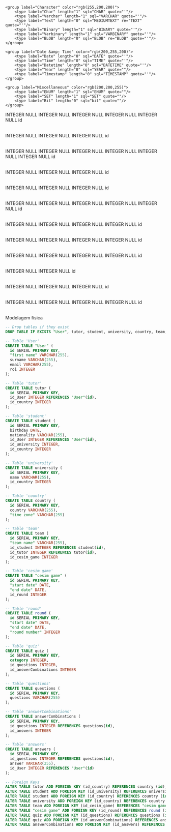 
<?xml version="1.0" encoding="utf-8" ?>
<!-- SQL XML created by WWW SQL Designer, https://github.com/ondras/wwwsqldesigner/ -->
<!-- Active URL: https://sql.toad.cz/ -->
<sql>
<datatypes db="mysql">
	<group label="Numeric" color="rgb(238,238,170)">
		<type label="Integer" length="0" sql="INTEGER" quote=""/>
	 	<type label="TINYINT" length="0" sql="TINYINT" quote=""/>
	 	<type label="SMALLINT" length="0" sql="SMALLINT" quote=""/>
	 	<type label="MEDIUMINT" length="0" sql="MEDIUMINT" quote=""/>
	 	<type label="INT" length="0" sql="INT" quote=""/>
		<type label="BIGINT" length="0" sql="BIGINT" quote=""/>
		<type label="Decimal" length="1" sql="DECIMAL" re="DEC" quote=""/>
		<type label="Single precision" length="0" sql="FLOAT" quote=""/>
		<type label="Double precision" length="0" sql="DOUBLE" re="DOUBLE" quote=""/>
	</group>

	<group label="Character" color="rgb(255,200,200)">
		<type label="Char" length="1" sql="CHAR" quote="'"/>
		<type label="Varchar" length="1" sql="VARCHAR" quote="'"/>
		<type label="Text" length="0" sql="MEDIUMTEXT" re="TEXT" quote="'"/>
		<type label="Binary" length="1" sql="BINARY" quote="'"/>
		<type label="Varbinary" length="1" sql="VARBINARY" quote="'"/>
		<type label="BLOB" length="0" sql="BLOB" re="BLOB" quote="'"/>
	</group>

	<group label="Date &amp; Time" color="rgb(200,255,200)">
		<type label="Date" length="0" sql="DATE" quote="'"/>
		<type label="Time" length="0" sql="TIME" quote="'"/>
		<type label="Datetime" length="0" sql="DATETIME" quote="'"/>
		<type label="Year" length="0" sql="YEAR" quote=""/>
		<type label="Timestamp" length="0" sql="TIMESTAMP" quote="'"/>
	</group>
	
	<group label="Miscellaneous" color="rgb(200,200,255)">
		<type label="ENUM" length="1" sql="ENUM" quote=""/>
		<type label="SET" length="1" sql="SET" quote=""/>
		<type label="Bit" length="0" sql="bit" quote=""/>
	</group>
</datatypes><table x="325" y="71" name="User">
<row name="id" null="1" autoincrement="1">
<datatype>INTEGER</datatype>
<default>NULL</default></row>
<row name="first name" null="1" autoincrement="0">
<datatype>INTEGER</datatype>
<default>NULL</default></row>
<row name="surname" null="1" autoincrement="0">
<datatype>INTEGER</datatype>
<default>NULL</default></row>
<row name="email" null="1" autoincrement="0">
<datatype>INTEGER</datatype>
<default>NULL</default></row>
<row name="roi" null="1" autoincrement="0">
<datatype>INTEGER</datatype>
<default>NULL</default></row>
<key type="PRIMARY" name="">
<part>id</part>
</key>
</table>
<table x="189" y="123" name="tutor">
<row name="id" null="1" autoincrement="1">
<datatype>INTEGER</datatype>
<default>NULL</default></row>
<row name="id_User" null="1" autoincrement="0">
<datatype>INTEGER</datatype>
<default>NULL</default><relation table="User" row="id" />
</row>
<row name="id_country" null="1" autoincrement="0">
<datatype>INTEGER</datatype>
<default>NULL</default><relation table="country" row="id" />
</row>
<key type="PRIMARY" name="">
<part>id</part>
</key>
</table>
<table x="1003" y="71" name="student">
<row name="id" null="1" autoincrement="1">
<datatype>INTEGER</datatype>
<default>NULL</default></row>
<row name="birthday" null="1" autoincrement="0">
<datatype>INTEGER</datatype>
<default>NULL</default></row>
<row name="nationality" null="1" autoincrement="0">
<datatype>INTEGER</datatype>
<default>NULL</default></row>
<row name="id_User" null="1" autoincrement="0">
<datatype>INTEGER</datatype>
<default>NULL</default><relation table="User" row="id" />
</row>
<row name="id_university" null="1" autoincrement="0">
<datatype>INTEGER</datatype>
<default>NULL</default><relation table="university" row="id" />
</row>
<row name="id_country" null="1" autoincrement="0">
<datatype>INTEGER</datatype>
<default>NULL</default><relation table="country" row="id" />
</row>
<key type="PRIMARY" name="">
<part>id</part>
</key>
</table>
<table x="1143" y="227" name="university">
<row name="id" null="1" autoincrement="1">
<datatype>INTEGER</datatype>
<default>NULL</default></row>
<row name="name" null="1" autoincrement="0">
<datatype>INTEGER</datatype>
<default>NULL</default></row>
<row name="id_country" null="1" autoincrement="0">
<datatype>INTEGER</datatype>
<default>NULL</default><relation table="country" row="id" />
</row>
<key type="PRIMARY" name="">
<part>id</part>
</key>
</table>
<table x="550" y="220" name="country">
<row name="id" null="1" autoincrement="1">
<datatype>INTEGER</datatype>
<default>NULL</default></row>
<row name="country" null="1" autoincrement="0">
<datatype>INTEGER</datatype>
<default>NULL</default></row>
<row name="time zone" null="1" autoincrement="0">
<datatype>INTEGER</datatype>
<default>NULL</default></row>
<key type="PRIMARY" name="">
<part>id</part>
</key>
</table>
<table x="494" y="396" name="team">
<row name="id" null="1" autoincrement="1">
<datatype>INTEGER</datatype>
<default>NULL</default></row>
<row name="team name" null="1" autoincrement="0">
<datatype>INTEGER</datatype>
<default>NULL</default></row>
<row name="id_student" null="1" autoincrement="0">
<datatype>INTEGER</datatype>
<default>NULL</default><relation table="student" row="id" />
</row>
<row name="id_tutor" null="1" autoincrement="0">
<datatype>INTEGER</datatype>
<default>NULL</default><relation table="tutor" row="id" />
</row>
<row name="id_cesim game" null="1" autoincrement="0">
<datatype>INTEGER</datatype>
<default>NULL</default><relation table="cesim game" row="id" />
</row>
<key type="PRIMARY" name="">
<part>id</part>
</key>
</table>
<table x="681" y="343" name="cesim game">
<row name="id" null="1" autoincrement="1">
<datatype>INTEGER</datatype>
<default>NULL</default></row>
<row name="start date" null="1" autoincrement="0">
<datatype>INTEGER</datatype>
<default>NULL</default></row>
<row name="end date" null="1" autoincrement="0">
<datatype>INTEGER</datatype>
<default>NULL</default></row>
<row name="id_round" null="1" autoincrement="0">
<datatype>INTEGER</datatype>
<default>NULL</default><relation table="round" row="id" />
</row>
<key type="PRIMARY" name="">
<part>id</part>
</key>
</table>
<table x="881" y="346" name="round">
<row name="id" null="1" autoincrement="1">
<datatype>INTEGER</datatype>
<default>NULL</default></row>
<row name="start date" null="1" autoincrement="0">
<datatype>INTEGER</datatype>
<default>NULL</default></row>
<row name="end date" null="1" autoincrement="0">
<datatype>INTEGER</datatype>
<default>NULL</default></row>
<row name="round number" null="1" autoincrement="0">
<datatype>INTEGER</datatype>
<default>NULL</default></row>
<key type="PRIMARY" name="">
<part>id</part>
</key>
</table>
<table x="480" y="565" name="quiz">
<row name="id" null="1" autoincrement="1">
<datatype>INTEGER</datatype>
<default>NULL</default></row>
<row name="category" null="1" autoincrement="0">
<datatype>INTEGER</datatype>
<default>NULL</default></row>
<row name="id_questions" null="1" autoincrement="0">
<datatype>INTEGER</datatype>
<default>NULL</default><relation table="questions" row="id" />
</row>
<row name="id_answerCombinations" null="1" autoincrement="0">
<datatype>INTEGER</datatype>
<default>NULL</default><relation table="answerCombinations" row="id" />
</row>
<key type="PRIMARY" name="">
<part>id</part>
</key>
</table>
<table x="282" y="489" name="questions">
<row name="id" null="1" autoincrement="1">
<datatype>INTEGER</datatype>
<default>NULL</default></row>
<row name="questions" null="1" autoincrement="0">
<datatype>INTEGER</datatype>
<default>NULL</default></row>
<key type="PRIMARY" name="">
<part>id</part>
</key>
</table>
<table x="214" y="669" name="answerCombinations">
<row name="id" null="1" autoincrement="1">
<datatype>INTEGER</datatype>
<default>NULL</default></row>
<row name="id_questions" null="1" autoincrement="0">
<datatype>INTEGER</datatype>
<default>NULL</default><relation table="questions" row="id" />
</row>
<row name="id_answers" null="1" autoincrement="0">
<datatype>INTEGER</datatype>
<default>NULL</default><relation table="answers" row="id" />
</row>
<key type="PRIMARY" name="">
<part>id</part>
</key>
</table>
<table x="209" y="273.5" name="answers">
<row name="id" null="1" autoincrement="1">
<datatype>INTEGER</datatype>
<default>NULL</default></row>
<row name="id_questions" null="1" autoincrement="0">
<datatype>INTEGER</datatype>
<default>NULL</default><relation table="questions" row="id" />
</row>
<row name="answer" null="1" autoincrement="0">
<datatype>INTEGER</datatype>
<default>NULL</default></row>
<row name="id_User" null="1" autoincrement="0">
<datatype>INTEGER</datatype>
<default>NULL</default><relation table="User" row="id" />
</row>
<key type="PRIMARY" name="">
<part>id</part>
</key>
</table>
</sql>

Modelagem fisica
```sql
-- Drop tables if they exist
DROP TABLE IF EXISTS "User", tutor, student, university, country, team, "cesim game", round, quiz, questions, answerCombinations, answers CASCADE;

-- Table 'User'
CREATE TABLE "User" (
  id SERIAL PRIMARY KEY,
  "first name" VARCHAR(255),
  surname VARCHAR(255),
  email VARCHAR(255),
  roi INTEGER
);

-- Table 'tutor'
CREATE TABLE tutor (
  id SERIAL PRIMARY KEY,
  id_User INTEGER REFERENCES "User"(id),
  id_country INTEGER
);

-- Table 'student'
CREATE TABLE student (
  id SERIAL PRIMARY KEY,
  birthday DATE,
  nationality VARCHAR(255),
  id_User INTEGER REFERENCES "User"(id),
  id_university INTEGER,
  id_country INTEGER
);

-- Table 'university'
CREATE TABLE university (
  id SERIAL PRIMARY KEY,
  name VARCHAR(255),
  id_country INTEGER
);

-- Table 'country'
CREATE TABLE country (
  id SERIAL PRIMARY KEY,
  country VARCHAR(255),
  "time zone" VARCHAR(255)
);

-- Table 'team'
CREATE TABLE team (
  id SERIAL PRIMARY KEY,
  "team name" VARCHAR(255),
  id_student INTEGER REFERENCES student(id),
  id_tutor INTEGER REFERENCES tutor(id),
  id_cesim_game INTEGER
);

-- Table 'cesim game'
CREATE TABLE "cesim game" (
  id SERIAL PRIMARY KEY,
  "start date" DATE,
  "end date" DATE,
  id_round INTEGER
);

-- Table 'round'
CREATE TABLE round (
  id SERIAL PRIMARY KEY,
  "start date" DATE,
  "end date" DATE,
  "round number" INTEGER
);

-- Table 'quiz'
CREATE TABLE quiz (
  id SERIAL PRIMARY KEY,
  category INTEGER,
  id_questions INTEGER,
  id_answerCombinations INTEGER
);

-- Table 'questions'
CREATE TABLE questions (
  id SERIAL PRIMARY KEY,
  questions VARCHAR(255)
);

-- Table 'answerCombinations'
CREATE TABLE answerCombinations (
  id SERIAL PRIMARY KEY,
  id_questions INTEGER REFERENCES questions(id),
  id_answers INTEGER
);

-- Table 'answers'
CREATE TABLE answers (
  id SERIAL PRIMARY KEY,
  id_questions INTEGER REFERENCES questions(id),
  answer VARCHAR(255),
  id_User INTEGER REFERENCES "User"(id)
);

-- Foreign Keys
ALTER TABLE tutor ADD FOREIGN KEY (id_country) REFERENCES country (id);
ALTER TABLE student ADD FOREIGN KEY (id_university) REFERENCES university (id);
ALTER TABLE student ADD FOREIGN KEY (id_country) REFERENCES country (id);
ALTER TABLE university ADD FOREIGN KEY (id_country) REFERENCES country (id);
ALTER TABLE team ADD FOREIGN KEY (id_cesim_game) REFERENCES "cesim game" (id);
ALTER TABLE "cesim game" ADD FOREIGN KEY (id_round) REFERENCES round (id);
ALTER TABLE quiz ADD FOREIGN KEY (id_questions) REFERENCES questions (id);
ALTER TABLE quiz ADD FOREIGN KEY (id_answerCombinations) REFERENCES answerCombinations (id);
ALTER TABLE answerCombinations ADD FOREIGN KEY (id_answers) REFERENCES answers (id);
```